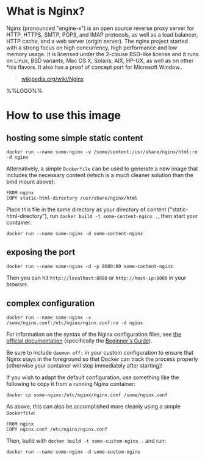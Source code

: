 # What is Nginx?

Nginx (pronounced "engine-x") is an open source reverse proxy server for HTTP,
HTTPS, SMTP, POP3, and IMAP protocols, as well as a load balancer, HTTP cache,
and a web server (origin server). The nginx project started with a strong focus
on high concurrency, high performance and low memory usage. It is licensed under
the 2-clause BSD-like license and it runs on Linux, BSD variants, Mac OS X,
Solaris, AIX, HP-UX, as well as on other *nix flavors. It also has a proof of
concept port for Microsoft Window..

> [wikipedia.org/wiki/Nginx](https://en.wikipedia.org/wiki/Nginx)

%%LOGO%%

# How to use this image

## hosting some simple static content

    docker run --name some-nginx -v /some/content:/usr/share/nginx/html:ro -d nginx

Alternatively, a simple `Dockerfile` can be used to generate a new image that
includes the necessary content (which is a much cleaner solution than the bind
mount above):

    FROM nginx
    COPY static-html-directory /usr/share/nginx/html

Place this file in the same directory as your directory of content
("static-html-directory"), run `docker build -t some-content-nginx .`, then
start your container:

    docker run --name some-nginx -d some-content-nginx

## exposing the port

    docker run --name some-nginx -d -p 8080:80 some-content-nginx

Then you can hit `http://localhost:8080` or `http://host-ip:8080` in your
browser.

## complex configuration

    docker run --name some-nginx -v /some/nginx.conf:/etc/nginx/nginx.conf:ro -d nginx

For information on the syntax of the Nginx configuration files, see [the
official documentation](http://nginx.org/en/docs/) (specifically the [Beginner's
Guide](http://nginx.org/en/docs/beginners_guide.html#conf_structure)).

Be sure to include `daemon off;` in your custom configuration to ensure that
Nginx stays in the foreground so that Docker can track the process properly
(otherwise your container will stop immediately after starting)!

If you wish to adapt the default configuration, use something like the following
to copy it from a running Nginx container:

    docker cp some-nginx:/etc/nginx/nginx.conf /some/nginx.conf

As above, this can also be accomplished more cleanly using a simple
`Dockerfile`:

    FROM nginx
    COPY nginx.conf /etc/nginx/nginx.conf

Then, build with `docker build -t some-custom-nginx .` and run:

    docker run --name some-nginx -d some-custom-nginx
